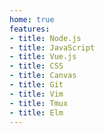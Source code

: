 ```yaml
---
home: true
features:
- title: Node.js
- title: JavaScript
- title: Vue.js
- title: CSS
- title: Canvas
- title: Git
- title: Vim
- title: Tmux
- title: Elm
---
```

